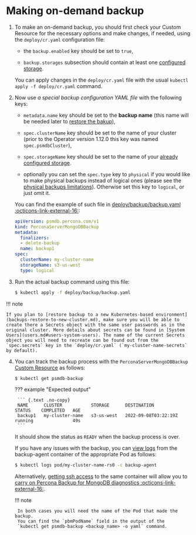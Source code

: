 # Making on-demand backup

1. To make an on-demand backup, you should first check your Custom Resource for
    the necessary options and make changes, if needed, using the
    `deploy/cr.yaml` configuration file:

    * the `backup.enabled` key should be set to `true`,

    * `backup.storages` subsection should contain at least one [configured storage](backups-storage.md).

    You can apply changes in the `deploy/cr.yaml` file with the usual
    `kubectl apply -f deploy/cr.yaml` command.

2. Now use *a special backup configuration YAML file* with the following
    keys:

    * `metadata.name` key should be set to the **backup name**
        (this name will be needed later to [restore the bakup](backups-restore.md)),

    * `spec.clusterName` key should be set to the name of your cluster (prior to
        the Operator version 1.12.0 this key was named `spec.psmdbCluster`),

    * `spec.storageName` key should be set to the name of your [already configured storage](backups-storage.md).

    * optionally you can set the `spec.type` key to `physical` if you would like
       to make physical backups instead of logical ones (please see the
       [physical backups limitations](backups.md#physical)). Otherwise set
       this key to `logical`, or just omit it.

    You can find the example of such file in
    [deploy/backup/backup.yaml  :octicons-link-external-16:](https://github.com/percona/percona-server-mongodb-operator/blob/main/deploy/backup/backup.yaml):

    ```yaml
    apiVersion: psmdb.percona.com/v1
    kind: PerconaServerMongoDBBackup
    metadata:
      finalizers:
      - delete-backup
      name: backup1
    spec:
      clusterName: my-cluster-name
      storageName: s3-us-west
      type: logical
    ```

3. Run the actual backup command using this file:

    ``` {.bash data-prompt="$" }
    $ kubectl apply -f deploy/backup/backup.yaml
    ```

!!! note

    If you plan to [restore backup to a new Kubernetes-based environment](backups-restore-to-new-cluster.md), make sure you will be able to create there a Secrets object with the same user passwords as in the original cluster. More details about secrets can be found in [System Users](users.md#users-system-users). The name of the current Secrets object you will need to recreate can be found out from the `spec.secrets` key in the `deploy/cr.yaml` (`my-cluster-name-secrets` by default).

4. You can track the backup process with the `PerconaServerMongoDBBackup` [Custom Resource](debug.md) as follows:

    ``` {.bash data-prompt="$" }
    $ kubectl get psmdb-backup
    ```
    
    ??? example "Expected output"

        ``` {.text .no-copy}
        NAME      CLUSTER           STORAGE      DESTINATION            STATUS    COMPLETED   AGE
        backup1   my-cluster-name   s3-us-west   2022-09-08T03:22:19Z   running               49s
        ```

    It should show the status as `READY` when the backup process is over.
    
    If you have any issues with the backup, you can [view logs](debug-logs.md) from the backup-agent container of the appropriate Pod as follows:
    
    ``` {.bash data-prompt="$" }
    $ kubectl logs pod/my-cluster-name-rs0 -c backup-agent
    ```
    
    Alternatively, [getting ssh access](debug-shell.md) to the same container
    will allow you to [carry on Percona Backup for MongoDB diagnostics  :octicons-link-external-16:](https://docs.percona.com/percona-backup-mongodb/manage/troubleshooting.html). 
    
    !!! note
    
        In both cases you will need the name of the Pod that made the backup.
        You can find the `pbmPodName` field in the output of the
        `kubectl get psmdb-backup <backup_name> -o yaml` command.
    
